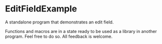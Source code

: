 # EditFieldExample
A standalone program that demonstrates an edit field.

Functions and macros are in a state ready to be used as a library in another program. Feel free to do so.
All feedback is welcome.

